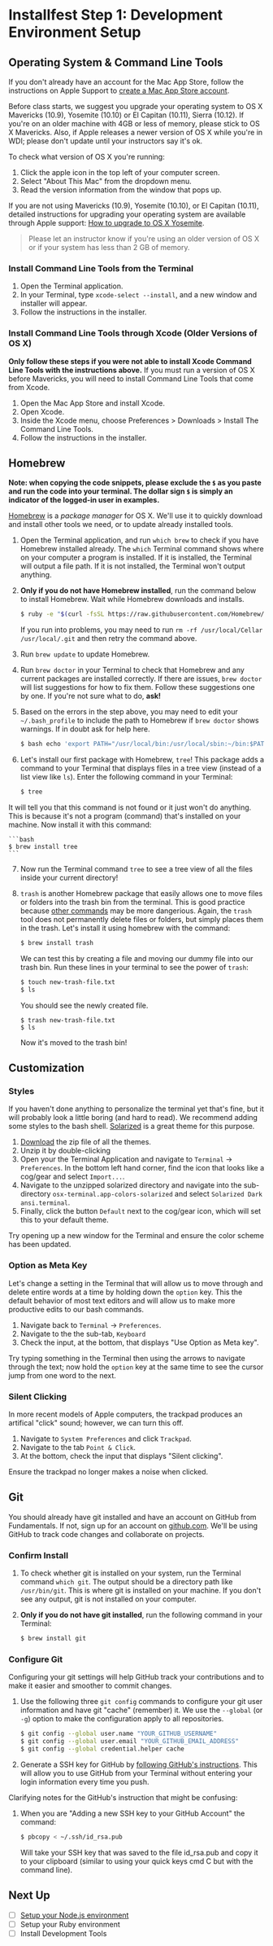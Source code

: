 # Installfest Step 1: Development Environment Setup

## Operating System & Command Line Tools

If you don't already have an account for the Mac App Store, follow the instructions on Apple Support to <a href="https://support.apple.com/kb/PH11499?locale=en_US" target="_blank">create a Mac App Store account</a>.

Before class starts, we suggest you upgrade your operating system to OS X Mavericks (10.9), Yosemite (10.10) or El Capitan (10.11), Sierra (10.12).  If you're on an older machine with 4GB or less of memory, please stick to OS X Mavericks.  Also, if Apple releases a newer version of OS X while you're in WDI; please don't update until your instructors say it's ok.

To check what version of OS X you're running:

1. Click the apple icon in the top left of your computer screen.
2. Select "About This Mac" from the dropdown menu.
3. Read the version information from the window that pops up.

If you are not using Mavericks (10.9), Yosemite (10.10), or El Capitan (10.11), detailed instructions for upgrading your operating system are available through Apple support: <a href="https://www.apple.com/support/osx/upgrade" target="_blank">How to upgrade to OS X Yosemite</a>.  

> Please let an instructor know if you're using an older version of OS X or if your system has less than 2 GB of memory.

### Install Command Line Tools from the Terminal

1. Open the Terminal application.
2. In your Terminal, type `xcode-select --install`, and a new window and installer will appear.
3. Follow the instructions in the installer.

### Install Command Line Tools through Xcode (Older Versions of OS X)

**Only follow these steps if you were not able to install Xcode Command Line Tools with the instructions above.** If you must run a version of OS X before Mavericks, you will need to install Command Line Tools that come from Xcode.

1. Open the Mac App Store and install Xcode.
2. Open Xcode.
3. Inside the Xcode menu, choose Preferences > Downloads > Install The Command Line Tools.
4. Follow the instructions in the installer.

## Homebrew

__Note:  when copying the code snippets, please exclude the `$` as you paste and run the code into your terminal.  The dollar sign `$` is simply an indicator of the logged-in user in examples.__

<a href="http://brew.sh" target="_blank">Homebrew</a> is a *package manager* for OS X. We'll use it to quickly download and install other tools we need, or to update already installed tools.

1. Open the Terminal application, and run `which brew` to check if you have Homebrew installed already. The `which` Terminal command shows where on your computer a program is installed. If it is installed, the Terminal will output a file path. If it is not installed, the Terminal won't output anything.

2. **Only if you do not have Homebrew installed**, run the command below to install Homebrew. Wait while Homebrew downloads and installs.

    ```bash
    $ ruby -e "$(curl -fsSL https://raw.githubusercontent.com/Homebrew/install/master/install)"
    ```

    If you run into problems, you may need to run `rm -rf /usr/local/Cellar /usr/local/.git` and then retry the command above.

3. Run `brew update` to update Homebrew.

4. Run `brew doctor` in your Terminal to check that Homebrew and any current packages are installed correctly. If there are issues, `brew doctor` will list suggestions for how to fix them.  Follow these suggestions one by one. If you're not sure what to do, **ask!**

5. Based on the errors in the step above, you may need to edit your `~/.bash_profile` to include the path to Homebrew if `brew doctor` shows warnings.  If in doubt ask for help here.

    ```bash
    $ bash echo 'export PATH="/usr/local/bin:/usr/local/sbin:~/bin:$PATH"' >> ~/.bash_profile
    ```

6. Let's install our first package with Homebrew, `tree`!  This package adds a command to your Terminal that displays files in a tree view (instead of a list view like `ls`).  Enter the following command in your Terminal:

    ```bash
    $ tree
    ```
It will tell you that this command is not found or it just won't do anything. This is because it's not a program (command) that's installed on your machine. Now install it with this command:

    ```bash
    $ brew install tree
    ```

7. Now run the Terminal command `tree` to see a tree view of all the files inside your current directory!

8. `trash` is another Homebrew package that easily allows one to move files or folders into the trash bin from the terminal. This is good practice because [other commands](http://docstore.mik.ua/orelly/unix3/upt/ch14_03.htm) may be more dangerious. Again, the `trash` tool does not permanently delete files or folders, but simply places them in the trash. Let's install it using homebrew with the command: 

    ```bash
    $ brew install trash
    ```
    
    We can test this by creating a file and moving our dummy file into our trash bin. Run these lines in your terminal to see the power of `trash`:

    ```bash
    $ touch new-trash-file.txt
    $ ls
    ```
    
    You should see the newly created file.
    
    ```
    $ trash new-trash-file.txt
    $ ls
    ```
    
    Now it's moved to the trash bin! 
    
## Customization

### Styles

If you haven't done anything to personalize the terminal yet that's fine, but it will probably look a little boring (and hard to read). We recommend adding some styles to the bash shell. [Solarized](http://ethanschoonover.com/solarized) is a great theme for this purpose.

1. [Download](http://ethanschoonover.com/solarized/files/solarized.zip) the zip file of all the themes.
2. Unzip it by double-clicking
3. Open your the Terminal Application and navigate to `Terminal` -> `Preferences`. In the bottom left hand corner, find the icon that looks like a cog/gear and select `Import...`.
4. Navigate to the unzipped solarized directory and navigate into the sub-directory `osx-terminal.app-colors-solarized` and select `Solarized Dark ansi.terminal`.
5. Finally, click the button `Default` next to the cog/gear icon, which will set this to your default theme.

Try opening up a new window for the Terminal and ensure the color scheme has been updated.

### Option as Meta Key

Let's change a setting in the Terminal that will allow us to move through and delete entire words at a time by holding down the `option` key. This the default behavior of most text editors and will allow us to make more productive edits to our bash commands.

1. Navigate back to `Terminal` -> `Preferences`.
2. Navigate to the the sub-tab, `Keyboard`
3. Check the input, at the bottom, that displays "Use Option as Meta key".

Try typing something in the Terminal then using the arrows to navigate through the text; now hold the `option` key at the same time to see the cursor jump from one word to the next.

### Silent Clicking

In more recent models of Apple computers, the trackpad produces an artifical "click" sound; however, we can turn this off.

1. Navigate to `System Preferences` and click `Trackpad`.
2. Navigate to the tab `Point & Click`.
3. At the bottom, check the input that displays "Silent clicking".

Ensure the trackpad no longer makes a noise when clicked.

## Git

You should already have git installed and have an account on GitHub from Fundamentals. If not, sign up for an account on <a href="http://www.github.com" target="_blank">github.com</a>. We'll be using GitHub to track code changes and collaborate on projects.

### Confirm Install

1. To check whether git is installed on your system, run the Terminal command `which git`. The output should be a directory path like `/usr/bin/git`. This is where git is installed on your machine. If you don't see any output, git is not installed on your computer.

2. **Only if you do not have git installed**, run the following command in your Terminal:

    ```bash
    $ brew install git
    ```

### Configure Git

Configuring your git settings will help GitHub track your contributions and to make it easier and smoother to commit changes.

1. Use the following three `git config` commands to configure your git user information and have git "cache" (remember) it. We use the `--global` (or `-g`) option to make the configuration apply to all repositories.

    ```bash
    $ git config --global user.name "YOUR_GITHUB_USERNAME"
    $ git config --global user.email "YOUR_GITHUB_EMAIL_ADDRESS"
    $ git config --global credential.helper cache
    ```

2. Generate a SSH key for GitHub by <a href="https://help.github.com/articles/generating-ssh-keys" target="_blank">following GitHub's instructions</a>. This will allow you to use GitHub from your Terminal without entering your login information every time you push.

Clarifying notes for the GitHub's instruction that might be confusing:

1. When you are "Adding a new SSH key to your GitHub Account" the command: 

	```bash
	$ pbcopy < ~/.ssh/id_rsa.pub
	```
	
	Will take your SSH key that was saved to the file id_rsa.pub and copy it to your clipboard (similar to using your quick keys cmd C but with the command line).


## Next Up
* [ ] [Setup your Node.js environment](node-express-stack.md)
* [ ] Setup your Ruby environment
* [ ] Install Development Tools
